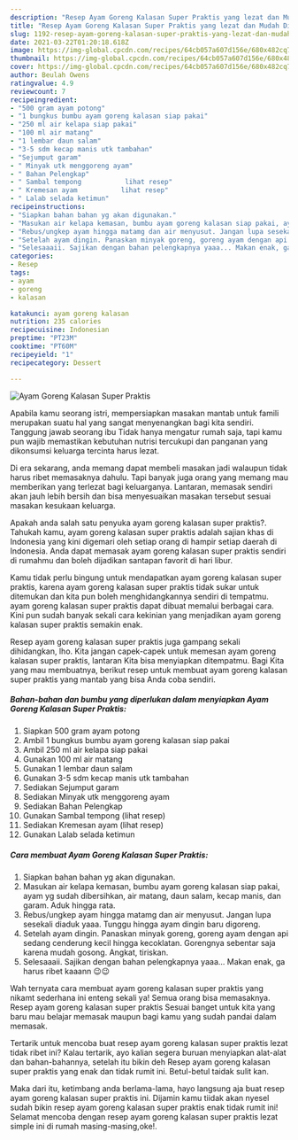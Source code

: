 ```yaml
---
description: "Resep Ayam Goreng Kalasan Super Praktis yang lezat dan Mudah Dibuat"
title: "Resep Ayam Goreng Kalasan Super Praktis yang lezat dan Mudah Dibuat"
slug: 1192-resep-ayam-goreng-kalasan-super-praktis-yang-lezat-dan-mudah-dibuat
date: 2021-03-22T01:20:18.618Z
image: https://img-global.cpcdn.com/recipes/64cb057a607d156e/680x482cq70/ayam-goreng-kalasan-super-praktis-foto-resep-utama.jpg
thumbnail: https://img-global.cpcdn.com/recipes/64cb057a607d156e/680x482cq70/ayam-goreng-kalasan-super-praktis-foto-resep-utama.jpg
cover: https://img-global.cpcdn.com/recipes/64cb057a607d156e/680x482cq70/ayam-goreng-kalasan-super-praktis-foto-resep-utama.jpg
author: Beulah Owens
ratingvalue: 4.9
reviewcount: 7
recipeingredient:
- "500 gram ayam potong"
- "1 bungkus bumbu ayam goreng kalasan siap pakai"
- "250 ml air kelapa siap pakai"
- "100 ml air matang"
- "1 lembar daun salam"
- "3-5 sdm kecap manis utk tambahan"
- "Sejumput garam"
- " Minyak utk menggoreng ayam"
- " Bahan Pelengkap"
- " Sambal tempong           lihat resep"
- " Kremesan ayam           lihat resep"
- " Lalab selada ketimun"
recipeinstructions:
- "Siapkan bahan bahan yg akan digunakan."
- "Masukan air kelapa kemasan, bumbu ayam goreng kalasan siap pakai, ayam yg sudah dibersihkan, air matang, daun salam, kecap manis, dan garam. Aduk hingga rata."
- "Rebus/ungkep ayam hingga matamg dan air menyusut. Jangan lupa sesekali diaduk yaaa. Tunggu hingga ayam dingin baru digoreng."
- "Setelah ayam dingin. Panaskan minyak goreng, goreng ayam dengan api sedang cenderung kecil hingga kecoklatan. Gorengnya sebentar saja karena mudah gosong. Angkat, tiriskan."
- "Selesaaaii. Sajikan dengan bahan pelengkapnya yaaa... Makan enak, ga harus ribet kaaann 😉😉"
categories:
- Resep
tags:
- ayam
- goreng
- kalasan

katakunci: ayam goreng kalasan 
nutrition: 235 calories
recipecuisine: Indonesian
preptime: "PT23M"
cooktime: "PT60M"
recipeyield: "1"
recipecategory: Dessert

---
```



![Ayam Goreng Kalasan Super Praktis](https://img-global.cpcdn.com/recipes/64cb057a607d156e/680x482cq70/ayam-goreng-kalasan-super-praktis-foto-resep-utama.jpg)

Apabila kamu seorang istri, mempersiapkan masakan mantab untuk famili merupakan suatu hal yang sangat menyenangkan bagi kita sendiri. Tanggung jawab seorang ibu Tidak hanya mengatur rumah saja, tapi kamu pun wajib memastikan kebutuhan nutrisi tercukupi dan panganan yang dikonsumsi keluarga tercinta harus lezat.

Di era  sekarang, anda memang dapat membeli masakan jadi walaupun tidak harus ribet memasaknya dahulu. Tapi banyak juga orang yang memang mau memberikan yang terlezat bagi keluarganya. Lantaran, memasak sendiri akan jauh lebih bersih dan bisa menyesuaikan masakan tersebut sesuai masakan kesukaan keluarga. 



Apakah anda salah satu penyuka ayam goreng kalasan super praktis?. Tahukah kamu, ayam goreng kalasan super praktis adalah sajian khas di Indonesia yang kini digemari oleh setiap orang di hampir setiap daerah di Indonesia. Anda dapat memasak ayam goreng kalasan super praktis sendiri di rumahmu dan boleh dijadikan santapan favorit di hari libur.

Kamu tidak perlu bingung untuk mendapatkan ayam goreng kalasan super praktis, karena ayam goreng kalasan super praktis tidak sukar untuk ditemukan dan kita pun boleh menghidangkannya sendiri di tempatmu. ayam goreng kalasan super praktis dapat dibuat memalui berbagai cara. Kini pun sudah banyak sekali cara kekinian yang menjadikan ayam goreng kalasan super praktis semakin enak.

Resep ayam goreng kalasan super praktis juga gampang sekali dihidangkan, lho. Kita jangan capek-capek untuk memesan ayam goreng kalasan super praktis, lantaran Kita bisa menyiapkan ditempatmu. Bagi Kita yang mau membuatnya, berikut resep untuk membuat ayam goreng kalasan super praktis yang mantab yang bisa Anda coba sendiri.

<!--inarticleads1-->

##### Bahan-bahan dan bumbu yang diperlukan dalam menyiapkan Ayam Goreng Kalasan Super Praktis:

1. Siapkan 500 gram ayam potong
1. Ambil 1 bungkus bumbu ayam goreng kalasan siap pakai
1. Ambil 250 ml air kelapa siap pakai
1. Gunakan 100 ml air matang
1. Gunakan 1 lembar daun salam
1. Gunakan 3-5 sdm kecap manis utk tambahan
1. Sediakan Sejumput garam
1. Sediakan  Minyak utk menggoreng ayam
1. Sediakan  Bahan Pelengkap
1. Gunakan  Sambal tempong           (lihat resep)
1. Sediakan  Kremesan ayam           (lihat resep)
1. Gunakan  Lalab selada ketimun




<!--inarticleads2-->

##### Cara membuat Ayam Goreng Kalasan Super Praktis:

1. Siapkan bahan bahan yg akan digunakan.
1. Masukan air kelapa kemasan, bumbu ayam goreng kalasan siap pakai, ayam yg sudah dibersihkan, air matang, daun salam, kecap manis, dan garam. Aduk hingga rata.
1. Rebus/ungkep ayam hingga matamg dan air menyusut. Jangan lupa sesekali diaduk yaaa. Tunggu hingga ayam dingin baru digoreng.
1. Setelah ayam dingin. Panaskan minyak goreng, goreng ayam dengan api sedang cenderung kecil hingga kecoklatan. Gorengnya sebentar saja karena mudah gosong. Angkat, tiriskan.
1. Selesaaaii. Sajikan dengan bahan pelengkapnya yaaa... Makan enak, ga harus ribet kaaann 😉😉




Wah ternyata cara membuat ayam goreng kalasan super praktis yang nikamt sederhana ini enteng sekali ya! Semua orang bisa memasaknya. Resep ayam goreng kalasan super praktis Sesuai banget untuk kita yang baru mau belajar memasak maupun bagi kamu yang sudah pandai dalam memasak.

Tertarik untuk mencoba buat resep ayam goreng kalasan super praktis lezat tidak ribet ini? Kalau tertarik, ayo kalian segera buruan menyiapkan alat-alat dan bahan-bahannya, setelah itu bikin deh Resep ayam goreng kalasan super praktis yang enak dan tidak rumit ini. Betul-betul taidak sulit kan. 

Maka dari itu, ketimbang anda berlama-lama, hayo langsung aja buat resep ayam goreng kalasan super praktis ini. Dijamin kamu tiidak akan nyesel sudah bikin resep ayam goreng kalasan super praktis enak tidak rumit ini! Selamat mencoba dengan resep ayam goreng kalasan super praktis lezat simple ini di rumah masing-masing,oke!.

